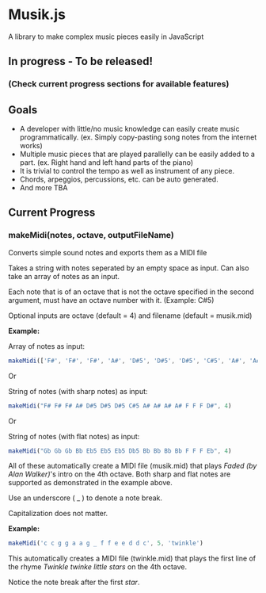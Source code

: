 # Musik.js
A library to make complex music pieces easily in JavaScript

## In progress - To be released! 
### (Check current progress sections for available features)

## Goals
- A developer with little/no music knowledge can easily create music programmatically. (ex. Simply copy-pasting song notes from the internet works)
- Multiple music pieces that are played parallelly can be easily added to a part. (ex. Right hand and left hand parts of the piano)
- It is  trivial to control the tempo as well as instrument of any piece.
- Chords, arpeggios, percussions, etc. can be auto generated.
- And more TBA

## Current Progress

### makeMidi(notes, octave, outputFileName)

Converts simple sound notes and exports them as a MIDI file

Takes a string with notes seperated by an empty space as input.
Can also take an array of notes as an input.

Each note that is of an octave that is not the octave specified in the second argument, must have an octave number with it. (Example: C#5)

Optional inputs are octave (default = 4) and filename (default = musik.mid)

**Example:**

Array of notes as input:
``` JavaScript
makeMidi(['F#', 'F#', 'F#', 'A#', 'D#5', 'D#5', 'D#5', 'C#5', 'A#', 'A#', 'A#', 'A#', 'F', 'F', 'F', 'D#'], 4)
```

Or

String of notes (with sharp notes) as input:
``` JavaScript
makeMidi("F# F# F# A# D#5 D#5 D#5 C#5 A# A# A# A# F F F D#", 4)
```
Or

String of notes (with flat notes) as input:
``` JavaScript
makeMidi("Gb Gb Gb Bb Eb5 Eb5 Eb5 Db5 Bb Bb Bb Bb F F F Eb", 4)
```

All of these automatically create a MIDI file (musik.mid) that plays _Faded (by Alan Walker)_'s intro on the 4th octave. Both sharp and flat notes are supported as demonstrated in the example above.

Use an underscore ( _ ) to denote a note break.

Capitalization does not matter.

**Example:**

``` JavaScript
makeMidi('c c g g a a g _ f f e e d d c', 5, 'twinkle')
```
This automatically creates a MIDI file (twinkle.mid) that plays the first line of the rhyme _Twinkle twinke little stars_ on the 4th octave.

Notice the note break after the first _star_.
